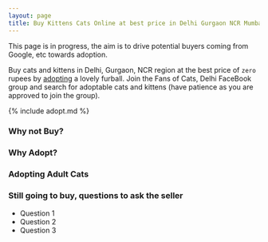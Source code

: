 ```yaml
---
layout: page
title: Buy Kittens Cats Online at best price in Delhi Gurgaon NCR Mumbai Pune India
---
```


This page is in progress, the aim is to drive potential
buyers coming from Google, etc towards adoption.

Buy cats and kittens in Delhi, Gurgaon, NCR region at the best price of `zero`
rupees by [adopting](/adopt) a lovely furball. Join the Fans of Cats, Delhi
FaceBook group and search for adoptable cats and kittens (have patience as you
are approved to join the group).

{% include adopt.md %}

### Why not Buy?

### Why Adopt?

### Adopting Adult Cats

### Still going to buy, questions to ask the seller

- Question 1
- Question 2
- Question 3

